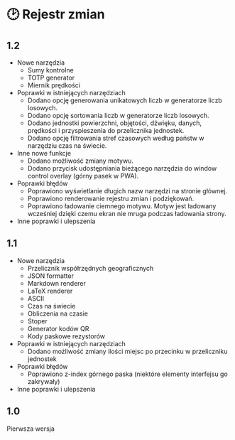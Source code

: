 # 🕑 Rejestr zmian

## 1.2

- Nowe narzędzia
    - Sumy kontrolne
    - TOTP generator
    - Miernik prędkości
- Poprawki w istniejących narzędziach
    - Dodano opcję generowania unikatowych liczb w generatorze liczb losowych.
    - Dodano opcję sortowania liczb w generatorze liczb losowych.
    - Dodano jednostki powierzchni, objętości, dźwięku, danych, prędkości i przyspieszenia do przelicznika jednostek.
    - Dodano opcję filtrowania stref czasowych według państw w narzędziu czas na świecie.
- Inne nowe funkcje
    - Dodano możliwość zmiany motywu.
    - Dodano przycisk udostępniania bieżącego narzędzia do window control overlay (górny pasek w PWA).
- Poprawki błędów
    - Poprawiono wyświetlanie długich nazw narzędzi na stronie głównej.
    - Poprawiono renderowanie rejestru zmian i podziękowań.
    - Poprawiono ładowanie ciemnego motywu.
        Motyw jest ładowany wcześniej dzięki czemu ekran nie mruga podczas ładowania strony.
- Inne poprawki i ulepszenia

## 1.1

- Nowe narzędzia
    - Przelicznik współrzędnych geograficznych
    - JSON formatter
    - Markdown renderer
    - LaTeX renderer
    - ASCII
    - Czas na świecie
    - Obliczenia na czasie
    - Stoper
    - Generator kodów QR
    - Kody paskowe rezystorów
- Poprawki w istniejących narzędziach
    - Dodano możliwość zmiany ilości miejsc po przecinku w przeliczniku jednostek
- Poprawki błędów
    - Poprawiono z-index górnego paska (niektóre elementy interfejsu go zakrywały)
- Inne poprawki i ulepszenia

## 1.0

Pierwsza wersja
